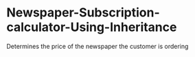 # Newspaper-Subscription-calculator-Using-Inheritance 
Determines the price of the newspaper the customer is ordering
